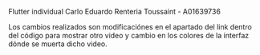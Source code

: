 Flutter individual Carlo Eduardo Renteria Toussaint - A01639736

Los cambios realizados son modificaciónes en el apartado del link dentro del código para mostrar otro video y cambio en los colores de la interfaz dónde se muerta dicho video. 
